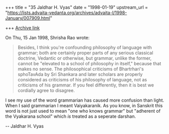 +++
title = "35 Jaldhar H. Vyas"
date = "1998-01-19"
upstream_url = "https://lists.advaita-vedanta.org/archives/advaita-l/1998-January/007909.html"

+++
[Archive link](https://lists.advaita-vedanta.org/archives/advaita-l/1998-January/007909.html)

On Thu, 15 Jan 1998, Shrisha Rao wrote:

> Besides, I think you're confounding philosophy of language with
> grammar; both are certainly proper parts of any serious classical
> doctrine, Vedantic or otherwise, but grammar, unlike the former,
> cannot be "elevated to a school of philosophy in itself," because that
> makes no sense.  The philosophical criticisms of Bhartrhari's
> sphoTavAda by Sri Shankara and later scholars are properly considered
> as criticisms of his philosophy of language, not as criticisms of his
> grammar.  If you feel differently, then it is best we cordially agree
> to disagree.
>

I see my use of the word grammarian has caused more confusion than light.
When I said grammarian I meant Vaiyakaranik.  As you know, in Sanskrit
this word is not just used to mean "one who knows grammar" but "adherent
of the Vyakarana school"  which _is_ treated as a seperate darshan.

--
Jaldhar H. Vyas <jaldhar at braincells.com>

